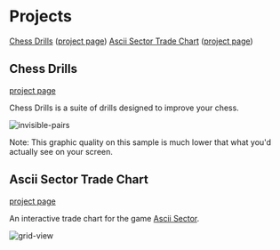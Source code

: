 # Projects

[chessdrills]: https://github.com/heategn/chessdrills "Chess Drills"
[asciisectortradechart]: https://github.com/heategn/asciisector_trade_chart "Ascii Sector Trade Chart"

<a href="#chessdrills">Chess Drills</a> ([project page][chessdrills])
<a href="#asciisectortradechart">Ascii Sector Trade Chart</a> ([project page][asciisectortradechart])

## Chess Drills
<a name="chessdrills"></a>

[project page][chessdrills]

Chess Drills is a suite of drills designed to improve your chess.

![invisible-pairs](https://github.com/heategn/site/blob/master/cdanimation.gif)

Note: This graphic quality on this sample is much lower that what you'd actually see on your screen.

## Ascii Sector Trade Chart
<a name="asciisectortradechart"></a>

[project page][asciisectortradechart]

An interactive trade chart for the game [Ascii Sector](http://www.asciisector.net/).

![grid-view](https://github.com/heategn/site/blob/master/asciisector_grid.png)
